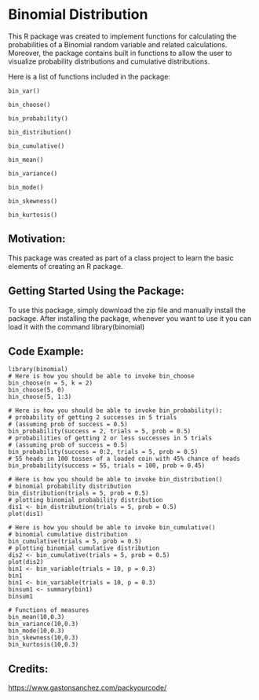 # Binomial Distribution

This R package was created to implement functions for calculating the probabilities of a Binomial random variable and related calculations.  Moreover, the package contains built in functions to allow the user to visualize probability distributions and cumulative distributions.

Here is a list of functions included in the package:
```{r}
bin_var()
```
```{r}
bin_choose()
```
```{r}
bin_probability()
```
```{r}
bin_distribution()
```
```{r}
bin_cumulative()
```
```{r}
bin_mean()
```
```{r}
bin_variance()
```
```{r}
bin_mode()
```
```{r}
bin_skewness()
```
```{r}
bin_kurtosis()
```
## Motivation:

This package was created as part of a class project to learn the basic elements of creating an R package.

## Getting Started Using the Package:

To use this package, simply download the zip file and manually install the package.  After installing the package, whenever you want to use it you can load it with the command library(binomial)

## Code Example:
```{r echo=TRUE}
library(binomial)
# Here is how you should be able to invoke bin_choose
bin_choose(n = 5, k = 2)
bin_choose(5, 0)
bin_choose(5, 1:3)

# Here is how you should be able to invoke bin_probability():
# probability of getting 2 successes in 5 trials
# (assuming prob of success = 0.5)
bin_probability(success = 2, trials = 5, prob = 0.5)
# probabilities of getting 2 or less successes in 5 trials
# (assuming prob of success = 0.5)
bin_probability(success = 0:2, trials = 5, prob = 0.5)
# 55 heads in 100 tosses of a loaded coin with 45% chance of heads
bin_probability(success = 55, trials = 100, prob = 0.45)

# Here is how you should be able to invoke bin_distribution()
# binomial probability distribution
bin_distribution(trials = 5, prob = 0.5)
# plotting binomial probability distribution
dis1 <- bin_distribution(trials = 5, prob = 0.5)
plot(dis1)

# Here is how you should be able to invoke bin_cumulative()
# binomial cumulative distribution
bin_cumulative(trials = 5, prob = 0.5)
# plotting binomial cumulative distribution
dis2 <- bin_cumulative(trials = 5, prob = 0.5)
plot(dis2)
bin1 <- bin_variable(trials = 10, p = 0.3)
bin1
bin1 <- bin_variable(trials = 10, p = 0.3)
binsum1 <- summary(bin1)
binsum1

# Functions of measures
bin_mean(10,0.3)
bin_variance(10,0.3)
bin_mode(10,0.3)
bin_skewness(10,0.3)
bin_kurtosis(10,0.3)
```

## Credits:
https://www.gastonsanchez.com/packyourcode/
